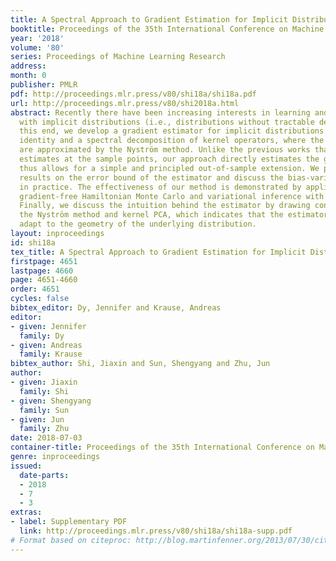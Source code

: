 ```yaml
---
title: A Spectral Approach to Gradient Estimation for Implicit Distributions
booktitle: Proceedings of the 35th International Conference on Machine Learning
year: '2018'
volume: '80'
series: Proceedings of Machine Learning Research
address: 
month: 0
publisher: PMLR
pdf: http://proceedings.mlr.press/v80/shi18a/shi18a.pdf
url: http://proceedings.mlr.press/v80/shi2018a.html
abstract: Recently there have been increasing interests in learning and inference
  with implicit distributions (i.e., distributions without tractable densities). To
  this end, we develop a gradient estimator for implicit distributions based on Stein’s
  identity and a spectral decomposition of kernel operators, where the eigenfunctions
  are approximated by the Nyström method. Unlike the previous works that only provide
  estimates at the sample points, our approach directly estimates the gradient function,
  thus allows for a simple and principled out-of-sample extension. We provide theoretical
  results on the error bound of the estimator and discuss the bias-variance tradeoff
  in practice. The effectiveness of our method is demonstrated by applications to
  gradient-free Hamiltonian Monte Carlo and variational inference with implicit distributions.
  Finally, we discuss the intuition behind the estimator by drawing connections between
  the Nyström method and kernel PCA, which indicates that the estimator can automatically
  adapt to the geometry of the underlying distribution.
layout: inproceedings
id: shi18a
tex_title: A Spectral Approach to Gradient Estimation for Implicit Distributions
firstpage: 4651
lastpage: 4660
page: 4651-4660
order: 4651
cycles: false
bibtex_editor: Dy, Jennifer and Krause, Andreas
editor:
- given: Jennifer
  family: Dy
- given: Andreas
  family: Krause
bibtex_author: Shi, Jiaxin and Sun, Shengyang and Zhu, Jun
author:
- given: Jiaxin
  family: Shi
- given: Shengyang
  family: Sun
- given: Jun
  family: Zhu
date: 2018-07-03
container-title: Proceedings of the 35th International Conference on Machine Learning
genre: inproceedings
issued:
  date-parts:
  - 2018
  - 7
  - 3
extras:
- label: Supplementary PDF
  link: http://proceedings.mlr.press/v80/shi18a/shi18a-supp.pdf
# Format based on citeproc: http://blog.martinfenner.org/2013/07/30/citeproc-yaml-for-bibliographies/
---
```

